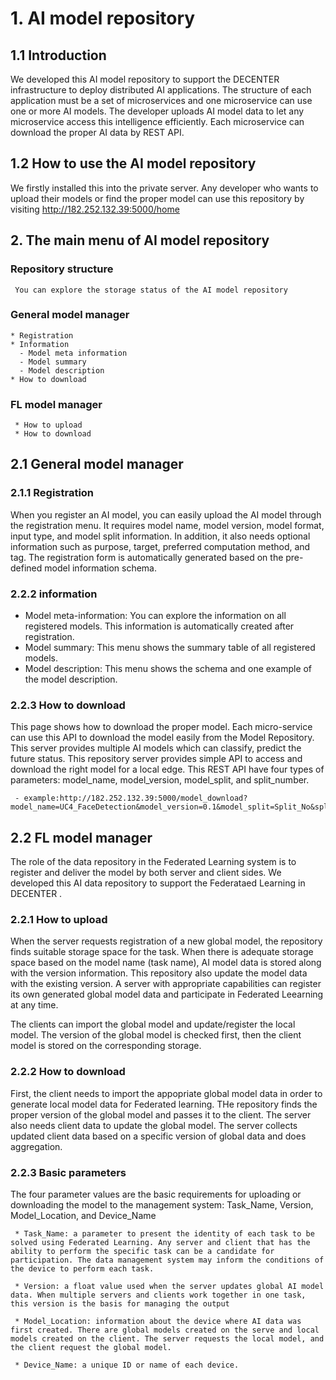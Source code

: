 # 1. AI model repository

## 1.1 Introduction

We developed this AI model repository to support the DECENTER infrastructure to deploy distributed AI applications. The structure of each application must be a set of microservices and one microservice can use one or more  AI models.
The developer uploads AI model data to let any microservice access this intelligence efficiently. Each microservice can download the proper AI data by REST API.


## 1.2 How to use the AI model repository

We firstly installed this into the private server. Any developer who wants to upload their models or find the proper model can use this repository by visiting http://182.252.132.39:5000/home

## 2. The main menu of AI model repository
### Repository structure ###
```
 You can explore the storage status of the AI model repository
```
### General model manager
```
* Registration
* Information
  - Model meta information
  - Model summary
  - Model description
* How to download
```
### FL model manager
```
 * How to upload
 * How to download
```

## 2.1 General model manager
### 2.1.1 Registration

When you register an AI model, you can easily upload the AI ​​model through the registration menu. It requires model name, model version, model format, input type, and model split information. In addition, it also needs optional information such as purpose, target, preferred computation method, and tag. The registration form is automatically generated based on the pre-defined model information schema.


### 2.2.2  information

- Model meta-information: You can explore the information on all registered models. This information is automatically created after registration.
- Model summary: This menu shows the summary table of all registered models.
- Model description: This menu shows the schema and one example of the model description.

### 2.2.3 How to download
This page shows how to download the proper model. Each micro-service can use this API to download the model easily from the Model Repository. This server provides multiple AI models which can classify, predict the future status. This repository server provides simple API to access and download the right model for a local edge. This REST API have four types of parameters: model_name, model_version, model_split, and split_number.

```
 - example:http://182.252.132.39:5000/model_download?model_name=UC4_FaceDetection&model_version=0.1&model_split=Split_No&split_number=0
```
## 2.2 FL model manager

The role of the data repository in the Federated Learning system is to register and deliver the model by both server and client sides. We developed this AI data repository to support the Federataed Learning in DECENTER . 

### 2.2.1 How to upload

When the server requests registration of a new global model, the repository finds suitable storage space for the task. When there is adequate storage space based on the model name (task name), AI model data is stored along with the version information. This repository also update the model data with the existing version. A server with appropriate capabilities can register its own generated global model data and participate in Federated Leearning at any time. 

The clients can import the global model and update/register the local model. The version of the global model is checked first, then the client model is stored on the corresponding storage.

### 2.2.2 How to download

First, the client needs to import the appopriate global model data in order to generate local model data for Federated learning. THe repository finds the proper version of the global model and passes it to the client. The server also needs client data to update the global model. The server collects updated client data based on a specific version of global data and does aggregation.


### 2.2.3 Basic parameters

The four parameter values are the basic requirements for uploading or downloading the model to the management system: Task_Name, Version, Model_Location, and Device_Name

```
 * Task_Name: a parameter to present the identity of each task to be solved using Federated Learning. Any server and client that has the ability to perform the specific task can be a candidate for participation. The data management system may inform the conditions of the device to perform each task. 
 
 * Version: a float value used when the server updates global AI model data. When multiple servers and clients work together in one task, this version is the basis for managing the output
 
 * Model_Location: information about the device where AI data was first created. There are global models created on the serve and local models created on the client. The server requests the local model, and the client request the global model. 
 
 * Device_Name: a unique ID or name of each device.
```

